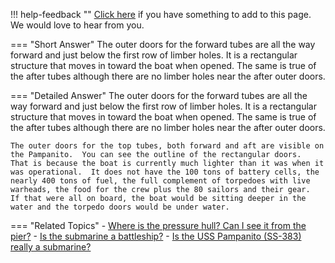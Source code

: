 !!! help-feedback ""
    [Click here](https://other.example.com/feedback) if you have something to add to this page. We would love to hear from you.

=== "Short Answer"
    The outer doors for the forward tubes are all the way forward and just below the first row of limber holes. It is a rectangular structure that moves in toward the boat when opened. The same is true of the after tubes although there are no limber holes near the after outer doors.

=== "Detailed Answer"
    The outer doors for the forward tubes are all the way forward and just below the first row of limber holes.  It is a rectangular structure that moves in toward the boat when opened.  The same is true of the after tubes although there are no limber holes near the after outer doors.
    
    The outer doors for the top tubes, both forward and aft are visible on the Pampanito.  You can see the outline of the rectangular doors.  That is because the boat is currently much lighter than it was when it was operational.  It does not have the 100 tons of battery cells, the nearly 400 tons of fuel, the full complement of torpedoes with live warheads, the food for the crew plus the 80 sailors and their gear.  If that were all on board, the boat would be sitting deeper in the water and the torpedo doors would be under water.

=== "Related Topics"
    - [Where is the pressure hull?  Can I see it from the pier?](./where-is-the-pressure-hull-can-i-see-it-from-the-pier.md)
    - [Is the submarine a battleship?](./is-the-submarine-a-battleship.md)
    - [Is the USS Pampanito (SS-383) really a submarine?](./is-the-uss-pampanito-ss-383-really-a-submarine.md)
